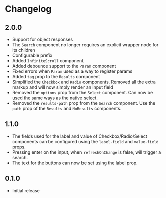 # Changelog

## 2.0.0
- Support for object responses
- The `Search` component no longer requires an explicit wrapper node for its children
- Configurable prefix
- Added `InfiniteScroll` component
- Added debounce support to the `Param` component
- Fixed errors when `Param` used as a way to register params
- Added `tag` prop to the `Results` component
- Simplified the `Checkbox` and `Radio` components. Removed all the extra markup and will now simply render an input field
- Removed the `options` prop from the `Select` component. Can now be used the same ways as the native select.
- Removed the `results-path` prop from the `Search` component. Use the `path` prop of the `Results` and `NoResults` components.

## 1.1.0
- The fields used for the label and value of Checkbox/Radio/Select components
can be configured using the `label-field` and `value-field` props.
- Pressing enter on the input, when `refreshOnChange` is false, will trigger a search.
- The text for the buttons can now be set using the label prop.

## 0.1.0
- Initial release
